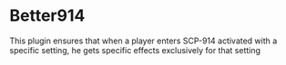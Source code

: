 # Better914
This plugin ensures that when a player enters SCP-914 activated with a specific setting, he gets specific effects exclusively for that setting 
